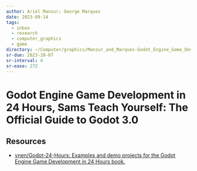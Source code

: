 ```yaml
---
author: Ariel Manzur; George Marques
date: 2023-09-14
tags:
  - inbox
  - research
  - computer_graphics
  - game
directory: ~/Computer/graphics/Manzur_and_Marques-Godot_Engine_Game_Development/
sr-due: 2023-10-07
sr-interval: 4
sr-ease: 272
---
```


# Godot Engine Game Development in 24 Hours, Sams Teach Yourself: The Official Guide to Godot 3.0

## Resources

- [vnen/Godot-24-Hours: Examples and demo projects for the Godot Engine
Game Development in 24 Hours book.](https://github.com/vnen/Godot-24-Hours)



